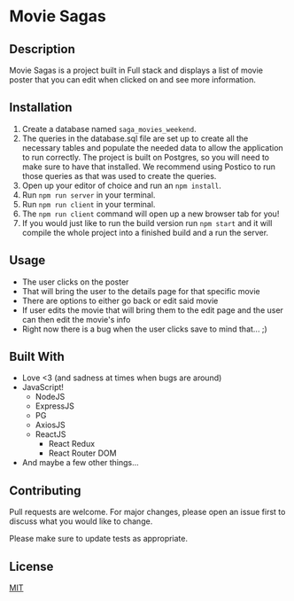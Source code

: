 # Movie Sagas

## Description

Movie Sagas is a project built in Full stack and displays a list of movie poster that you can edit when clicked on and see more information.

## Installation

1. Create a database named `saga_movies_weekend`.
2. The queries in the database.sql file are set up to create all the necessary tables and populate the needed data to allow the application to run correctly. The project is built on Postgres, so you will need to make sure to have that installed. We recommend using Postico to run those queries as that was used to create the queries.
3. Open up your editor of choice and run an `npm install`.
4. Run `npm run server` in your terminal.
5. Run `npm run client` in your terminal.
6. The `npm run client` command will open up a new browser tab for you!
4. If you would just like to run the build version run `npm start` and it will compile the whole project into a finished build and a run the server.

## Usage

- The user clicks on the poster
- That will bring the user to the details page for that specific movie
- There are options to either go back or edit said movie
- If user edits the movie that will bring them to the edit page and the user can then edit the movie's info
- Right now there is a bug when the user clicks save to mind that... ;)

## Built With

* Love <3 (and sadness at times when bugs are around)
* JavaScript!
  * NodeJS
  * ExpressJS
  * PG
  * AxiosJS
  * ReactJS
    * React Redux
    * React Router DOM
* And maybe a few other things...

## Contributing
Pull requests are welcome. For major changes, please open an issue first to discuss what you would like to change.

Please make sure to update tests as appropriate.

## License
[MIT](https://choosealicense.com/licenses/mit/)